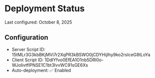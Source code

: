 # Deployment Status

Last configured: October 8, 2025

## Configuration
- Server Script ID: 15tMLr3G3kbBKjMVi7r2XqPR3kBSWO0jCDYHijIhy9ko2rsIceG8tLoYa
- Client Script ID: 1DdlYfvo0EfEA1O1nb5DRI0o-WJoIivtfIPNSE1C1bt3IvvWC91sGE6Xs
- Auto-deployment: ✅ Enabled
